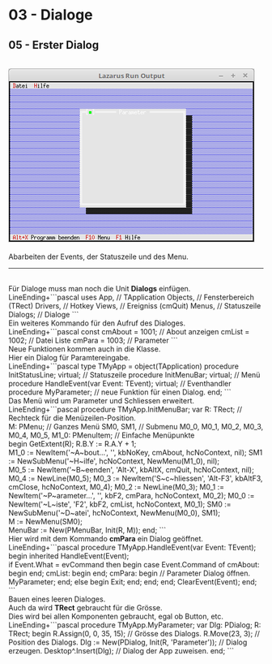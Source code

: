 # 03 - Dialoge
## 05 - Erster Dialog
<br>
<img src="image.png" alt="Selfhtml"><br><br>
Abarbeiten der Events, der Statuszeile und des Menu.<br>
<hr><br>
Für Dialoge muss man noch die Unit <b>Dialogs</b> einfügen.<br>
LineEnding+```pascal
uses
  App,      // TApplication
  Objects,  // Fensterbereich (TRect)
  Drivers,  // Hotkey
  Views,    // Ereigniss (cmQuit)
  Menus,    // Statuszeile
  Dialogs;  // Dialoge
```
<br>
Ein weiteres Kommando für den Aufruf des Dialoges.<br>
LineEnding+```pascal
const
  cmAbout = 1001;     // About anzeigen
  cmList = 1002;      // Datei Liste
  cmPara = 1003;      // Parameter
```
<br>
Neue Funktionen kommen auch in die Klasse.<br>
Hier ein Dialog für Paramtereingabe.<br>
LineEnding+```pascal
type
  TMyApp = object(TApplication)
    procedure InitStatusLine; virtual;                 // Statuszeile
    procedure InitMenuBar; virtual;                    // Menü
    procedure HandleEvent(var Event: TEvent); virtual; // Eventhandler
<br>
    procedure MyParameter;                             // neue Funktion für einen Dialog.
  end;
```
<br>
Das Menü wird um Parameter und Schliessen erweitert.<br>
LineEnding+```pascal
  procedure TMyApp.InitMenuBar;
  var
    R: TRect;                          // Rechteck für die Menüzeilen-Position.
<br>
    M: PMenu;                          // Ganzes Menü
    SM0, SM1,                          // Submenu
    M0_0, M0_1, M0_2, M0_3, M0_4, M0_5,
    M1_0: PMenuItem;                   // Einfache Menüpunkte
<br>
  begin
    GetExtent(R);
    R.B.Y := R.A.Y + 1;
<br>
    M1_0 := NewItem('~A~bout...', '', kbNoKey, cmAbout, hcNoContext, nil);
    SM1 := NewSubMenu('~H~ilfe', hcNoContext, NewMenu(M1_0), nil);
<br>
    M0_5 := NewItem('~B~eenden', 'Alt-X', kbAltX, cmQuit, hcNoContext, nil);
    M0_4 := NewLine(M0_5);
    M0_3 := NewItem('S~c~hliessen', 'Alt-F3', kbAltF3, cmClose, hcNoContext, M0_4);
    M0_2 := NewLine(M0_3);
    M0_1 := NewItem('~P~arameter...', '', kbF2, cmPara, hcNoContext, M0_2);
    M0_0 := NewItem('~L~iste', 'F2', kbF2, cmList, hcNoContext, M0_1);
    SM0 := NewSubMenu('~D~atei', hcNoContext, NewMenu(M0_0), SM1);
<br>
    M := NewMenu(SM0);
<br>
    MenuBar := New(PMenuBar, Init(R, M));
  end;
```
<br>
Hier wird mit dem Kommando <b>cmPara</b> ein Dialog geöffnet.<br>
LineEnding+```pascal
  procedure TMyApp.HandleEvent(var Event: TEvent);
  begin
    inherited HandleEvent(Event);
<br>
    if Event.What = evCommand then begin
      case Event.Command of
        cmAbout: begin
        end;
        cmList: begin
        end;
        cmPara: begin     // Parameter Dialog öffnen.
          MyParameter;
        end;
        else begin
          Exit;
        end;
      end;
    end;
    ClearEvent(Event);
  end;
```
<br>
Bauen eines leeren Dialoges.<br>
Auch da wird <b>TRect</b> gebraucht für die Grösse.<br>
Dies wird bei allen Komponenten gebraucht, egal ob Button, etc.<br>
LineEnding+```pascal
  procedure TMyApp.MyParameter;
  var
    Dlg: PDialog;
    R: TRect;
  begin
    R.Assign(0, 0, 35, 15);                    // Grösse des Dialogs.
    R.Move(23, 3);                             // Position des Dialogs.
    Dlg := New(PDialog, Init(R, 'Parameter')); // Dialog erzeugen.
    Desktop^.Insert(Dlg);                      // Dialog der App zuweisen.
  end;
```
<br>

